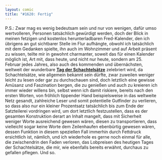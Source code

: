 ```yaml
---
layout: comic
title: "#1620: Fertig"
---
```


P.S.:
Zwar mag es wenig bedeutsam sein und nur von wenigen, dafür umso wertvolleren, Personen tatsächlich gewürdigt werden, doch der Blick in meinen fetzigen und kostenlos herunterladbaren Fred-Kalender, den ich übrigens an gut sichtbarer Stelle im Flur aufhängte, obwohl ich tatsächlich mit dem Gedanken spielte, ihn auch im Wohnzimmer und auf Arbeit präsent zu wissen, teilte mir in gewohnt charmanter, soweit das für einen Kalender möglich ist, Art mit, dass heute, und nicht nur heute, sondern am 25. Februar jedes Jahres, also auch des kommenden und übernächsten, weltweit der wunderbare <a href="http://www.fonflatter.de/kalender"><strong>Tag der Schachtelsätze</strong></a> zelebriert wird, da Schachtelsätze, wie allgemein bekannt sein dürfte, zwar zuweilen weniger leicht zu lesen oder gar zu durchschauen sind, doch letztlich eine gewisse Amüsanz und Faszination bergen, die zu genießen und auch zu kreieren ich immer wieder willens bin, selbst wenn ich damit riskiere, bereits nach den ersten Worten, von fröhlich tippender Hand beispielsweise in das weltweite Netz gesandt, zahlreiche Leser und somit potentielle Gutfinder zu verlieren, so dass also nur ein kleiner Prozentsatz tatsächlich bis zum Ende der Satzteilerei vordringen wird, um dort letztlich festzustellen, dass es der gesamten Konstruktion derart an Inhalt mangelt, dass mit Sicherheit weniger Worte ausreichend gewesen wären, diesen zu transportieren, dass vielleicht sogar keine Worte  dem Zeilenhaufen ebenbürtig gewesen wären, dessen Funktion in diesem speziellen Fall immerhin durch Fettdruck ersichtlich ist, nämlich, und ich wiederhole es gerne noch einmal für alle, die zwischendrin den Faden verloren, das Lobpreisen des heutigen Tages der Schachtelsätze, die mir, wie ebenfalls bereits erwähnt, durchaus zu gefallen pflegen.
Und so.

